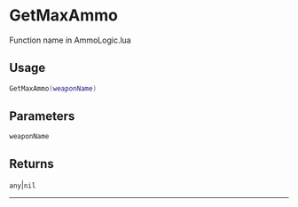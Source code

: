 # GetMaxAmmo
Function name in AmmoLogic.lua
## Usage
```lua
GetMaxAmmo(weaponName)
```
## Parameters
`weaponName`
## Returns
`any`|`nil`

---